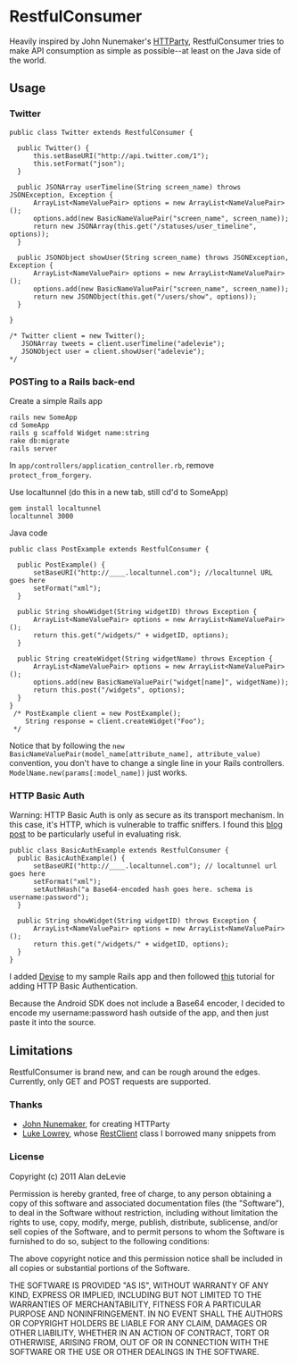 
RestfulConsumer
===============

Heavily inspired by John Nunemaker's [HTTParty](https://github.com/jnunemaker/httparty), RestfulConsumer tries to make API consumption as simple as possible--at least on the Java side of the world.

Usage
-----

### Twitter

	public class Twitter extends RestfulConsumer {
	
	  public Twitter() {
		  this.setBaseURI("http://api.twitter.com/1");
		  this.setFormat("json");
	  }
	
	  public JSONArray userTimeline(String screen_name) throws JSONException, Exception {
		  ArrayList<NameValuePair> options = new ArrayList<NameValuePair>();
		  options.add(new BasicNameValuePair("screen_name", screen_name));
		  return new JSONArray(this.get("/statuses/user_timeline", options));
	  }
	
	  public JSONObject showUser(String screen_name) throws JSONException, Exception {
		  ArrayList<NameValuePair> options = new ArrayList<NameValuePair>();
		  options.add(new BasicNameValuePair("screen_name", screen_name));
		  return new JSONObject(this.get("/users/show", options));		
	  }
	
	}
	
	/* Twitter client = new Twitter();
	   JSONArray tweets = client.userTimeline("adelevie");
	   JSONObject user = client.showUser("adelevie");
	*/

### POSTing to a Rails back-end

Create a simple Rails app

	rails new SomeApp
	cd SomeApp
	rails g scaffold Widget name:string
	rake db:migrate
	rails server

In `app/controllers/application_controller.rb`, remove `protect_from_forgery`.

Use localtunnel (do this in a new tab, still cd'd to SomeApp)

	gem install localtunnel
	localtunnel 3000

Java code

	public class PostExample extends RestfulConsumer {
	
	  public PostExample() {
		  setBaseURI("http://____.localtunnel.com"); //localtunnel URL goes here
		  setFormat("xml");
	  }
	
	  public String showWidget(String widgetID) throws Exception {
		  ArrayList<NameValuePair> options = new ArrayList<NameValuePair>();
		  return this.get("/widgets/" + widgetID, options);
	  }
	
	  public String createWidget(String widgetName) throws Exception {
		  ArrayList<NameValuePair> options = new ArrayList<NameValuePair>();
		  options.add(new BasicNameValuePair("widget[name]", widgetName));
		  return this.post("/widgets", options);
	  }
	}
	 /* PostExample client = new PostExample();
	    String response = client.createWidget("Foo");
	 */

Notice that by following the `new BasicNameValuePair(model_name[attribute_name], attribute_value)` convention, you don't have to change a single line in your Rails controllers. `ModelName.new(params[:model_name])` just works.

### HTTP Basic Auth
Warning: HTTP Basic Auth is only as secure as its transport mechanism. In this case, it's HTTP, which is vulnerable to traffic sniffers. I found this [blog post](http://www.skorks.com/2009/08/is-basic-authentication-really-insecure/) to be particularly useful in evaluating risk.

	public class BasicAuthExample extends RestfulConsumer {
	  public BasicAuthExample() {
		  setBaseURI("http://____.localtunnel.com"); // localtunnel url goes here
		  setFormat("xml");
		  setAuthHash("a Base64-encoded hash goes here. schema is username:password");
	  }
	
	  public String showWidget(String widgetID) throws Exception {
		  ArrayList<NameValuePair> options = new ArrayList<NameValuePair>();
		  return this.get("/widgets/" + widgetID, options);
	  }
	}

I added [Devise](https://github.com/plataformatec/devise) to my sample Rails app and then followed [this](https://github.com/plataformatec/devise/wiki/How-To:-Use-HTTP-Authentication) tutorial for adding HTTP Basic Authentication.

Because the Android SDK does not include a Base64 encoder, I decided to encode my username:password hash outside of the app, and then just paste it into the source.



Limitations
-----------

RestfulConsumer is brand new, and can be rough around the edges. Currently, only GET and POST requests are supported.

### Thanks
* [John Nunemaker](http://railstips.org/about/), for creating HTTParty
* [Luke Lowrey](http://lukencode.com/about), whose [RestClient](http://lukencode.com/2010/04/27/calling-web-services-in-android-using-httpclient/) class I borrowed many snippets from

### License
Copyright (c) 2011 Alan deLevie

Permission is hereby granted, free of charge, to any person obtaining a copy of this software and associated documentation files (the "Software"), to deal in the Software without restriction, including without limitation the rights to use, copy, modify, merge, publish, distribute, sublicense, and/or sell copies of the Software, and to permit persons to whom the Software is furnished to do so, subject to the following conditions:

The above copyright notice and this permission notice shall be included in all copies or substantial portions of the Software.

THE SOFTWARE IS PROVIDED "AS IS", WITHOUT WARRANTY OF ANY KIND, EXPRESS OR IMPLIED, INCLUDING BUT NOT LIMITED TO THE WARRANTIES OF MERCHANTABILITY, FITNESS FOR A PARTICULAR PURPOSE AND NONINFRINGEMENT. IN NO EVENT SHALL THE AUTHORS OR COPYRIGHT HOLDERS BE LIABLE FOR ANY CLAIM, DAMAGES OR OTHER LIABILITY, WHETHER IN AN ACTION OF CONTRACT, TORT OR OTHERWISE, ARISING FROM, OUT OF OR IN CONNECTION WITH THE SOFTWARE OR THE USE OR OTHER DEALINGS IN THE SOFTWARE.

